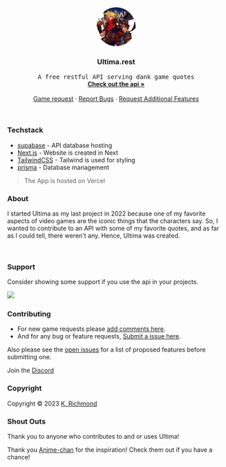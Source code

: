 <!-- PROJECT LOGO -->
<br />
<p align="center">
  <a href="https://github.com/kilgamesh/ultima">
    <img src="/public/images/ultima_logo.png" alt="Logo" width="90" height="90">
  </a>

  <h3 align="center">Ultima.rest</h3>

  <p align="center">
    <samp>A free restful API serving dank game quotes</samp>
    <br />
    <a href="https://ultima.rest/"><strong>Check out the api »</strong></a>
    <br />
    <br />
    <a href="https://github.com/kilgamesh/ultima/discussions/1">Game request</a>
    ·
    <a href="https://github.com/kilgamesh/ultima/issues">Report Bugs</a>
    ·
    <a href="https://github.com/kilgamesh/ultima/issues">Request Additional Features</a>
  </p>
</p>

<br/>

### Techstack

- [supabase](https://supabase.com/) - API database hosting
- [Next.js](https://nextjs.org/) - Website is created in Next
- [TailwindCSS](https://tailwindcss.com/) - Tailwind is used for styling
- [prisma](https://www.prisma.io/) - Database management

> The App is hosted on Vercel
> <br/>
### About

I started Ultima as my last project in 2022 because one of my favorite aspects of video games are the iconic things that the characters say. So, I wanted to contribute to an API with some of my favorite quotes, and as far as I could tell, there weren't any. Hence, Ultima was created.

<br/>

### Support

Consider showing some support if you use the api in your projects.

<a href="https://www.buymeacoffee.com/0hundred0">
	<img src="https://www.buymeacoffee.com/assets/img/guidelines/download-assets-sm-1.svg" height="35px"/>
</a>

<br/>

<!-- CONTRIBUTING -->

### Contributing

- For new game requests please [add comments here](https://github.com/kilgamesh/ultima/discussions/1).
- And for any bug or feature requests, [Submit a issue here](https://github.com/kilgamesh/ultima/issues).

Also please see the [open issues](https://github.com/kilgamesh/ultima/issues) for a list of proposed features before submitting one.

Join the [Discord](https://discord.gg/3vJvZTP42x)
<br/>

<!-- LICENSE -->

### Copyright

Copyright © 2023 [K. Richmond](https://0hundred.dev)

### Shout Outs

Thank you to anyone who contributes to and or uses Ultima!

Thank you [Anime-chan](https://anime-chan.vercel.app) for the inspiration! Check them out if you have a chance!
